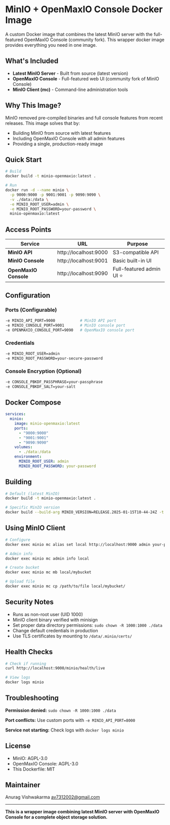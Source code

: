 # MinIO + OpenMaxIO Console Docker Image

A custom Docker image that combines the latest MinIO server with the full-featured OpenMaxIO Console (community fork). This wrapper docker image provides everything you need in one image.

## What's Included

- **Latest MinIO Server** - Built from source (latest version)
- **OpenMaxIO Console** - Full-featured web UI (community fork of MinIO Console)
- **MinIO Client (mc)** - Command-line administration tools

## Why This Image?

MinIO removed pre-compiled binaries and full console features from recent releases. This image solves that by:
- Building MinIO from source with latest features
- Including OpenMaxIO Console with all admin features
- Providing a single, production-ready image

## Quick Start

```bash
# Build
docker build -t minio-openmaxio:latest .

# Run
docker run -d --name minio \
  -p 9000:9000 -p 9001:9001 -p 9090:9090 \
  -v ./data:/data \
  -e MINIO_ROOT_USER=admin \
  -e MINIO_ROOT_PASSWORD=your-password \
  minio-openmaxio:latest
```

## Access Points

| Service | URL | Purpose |
|---------|-----|---------|
| **MinIO API** | http://localhost:9000 | S3-compatible API |
| **MinIO Console** | http://localhost:9001 | Basic built-in UI |
| **OpenMaxIO Console** | http://localhost:9090 | Full-featured admin UI ⭐ |

## Configuration

### Ports (Configurable)
```bash
-e MINIO_API_PORT=9000           # MinIO API port
-e MINIO_CONSOLE_PORT=9001       # MinIO console port  
-e OPENMAXIO_CONSOLE_PORT=9090   # OpenMaxIO console port
```

### Credentials
```bash
-e MINIO_ROOT_USER=admin
-e MINIO_ROOT_PASSWORD=your-secure-password
```

### Console Encryption (Optional)
```bash
-e CONSOLE_PBKDF_PASSPHRASE=your-passphrase
-e CONSOLE_PBKDF_SALT=your-salt
```

## Docker Compose

```yaml
services:
  minio:
    image: minio-openmaxio:latest
    ports:
      - "9000:9000"
      - "9001:9001" 
      - "9090:9090"
    volumes:
      - ./data:/data
    environment:
      MINIO_ROOT_USER: admin
      MINIO_ROOT_PASSWORD: your-password
```

## Building

```bash
# Default (latest MinIO)
docker build -t minio-openmaxio:latest .

# Specific MinIO version
docker build --build-arg MINIO_VERSION=RELEASE.2025-01-15T10-44-24Z -t minio-openmaxio:latest .
```

## Using MinIO Client

```bash
# Configure
docker exec minio mc alias set local http://localhost:9000 admin your-password

# Admin info
docker exec minio mc admin info local

# Create bucket
docker exec minio mc mb local/mybucket

# Upload file
docker exec minio mc cp /path/to/file local/mybucket/
```

## Security Notes

- Runs as non-root user (UID 1000)
- MinIO client binary verified with minisign
- Set proper data directory permissions: `sudo chown -R 1000:1000 ./data`
- Change default credentials in production
- Use TLS certificates by mounting to `/data/.minio/certs/`

## Health Checks

```bash
# Check if running
curl http://localhost:9000/minio/health/live

# View logs
docker logs minio
```

## Troubleshooting

**Permission denied:** `sudo chown -R 1000:1000 ./data`

**Port conflicts:** Use custom ports with `-e MINIO_API_PORT=8000`

**Service not starting:** Check logs with `docker logs minio`

## License

- MinIO: AGPL-3.0
- OpenMaxIO Console: AGPL-3.0  
- This Dockerfile: MIT

## Maintainer

Anurag Vishwakarma <av7312002@gmail.com>

---

**This is a wrapper image combining latest MinIO server with OpenMaxIO Console for a complete object storage solution.**